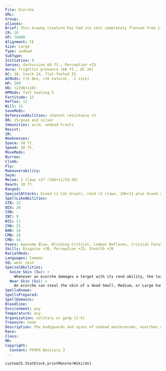 ```yaml
---
File: Ecorche
URL: 
Group: 
aliases: 
Brief: This brawny creature has had its skin completely flensed from its form, revealing the violent pulsing of its massive, exposed muscles.
CR: 16
XP: 76800
Alignment: CE
Size: Large
Type: undead
SubType: 
Initiative: 9
Senses: darkvision 60 ft.; Perception +25
Aura: frightful presence (60 ft., DC 26)
AC: 30, touch 14, flat-footed 25
ACMods: (+5 Dex, +16 natural, -1 size)
HP: 209
HD: (22d8+110)
HPMods: fast healing 5
Fortitude: 12
Reflex: 12
Will: 15
SaveMods: 
DefensiveAbilities: channel resistance +2
DR: 15/good and silver
Immunities: acid, undead traits
Resist: 
SR: 
Weaknesses: 
Space: 10 ft.
Speed: 30 ft.
MoveMods: 
Burrow: 
Climb: 
Fly: 
Maneuverability: 
Swim: 
Melee: 2 claws +27 (3d6+11/19-20)
Reach: 10 ft.
Ranged: 
SpecialAttacks: bleed (1 Con drain), rend (2 claws, 3d6+11 plus bleed and seize skin)
SpellLikeAbilities: 
STR: 32
DEX: 20
CON: -
INT: 9
WIS: 11
CHA: 21
BAB: 16
CMB: 28
CMD: 43
Feats: Awesome Blow, Blinding Critical, Combat Reflexes, Critical Focus, Improved Bull Rush, Improved Critical (claw), Improved Initiative, Iron Will, Power Attack, Stand Still, Weapon Focus (claw)
Skills: Disguise +30, Perception +25, Stealth +26
RacialMods: 
Languages: Common
SQ: wear skin
SpecialAbilities:
  Seize Skin (Su): >
    Whenever an ecorche damages a target with its rend ability, the target must succeed at a DC 25 Fortitude save to resist being skinned alive. Those who fail the save become staggered and take 1 point of Constitution drain per round. Both of these effects are permanent but can be removed with a regenerate or heal spell (or 1 round of regeneration). The ecorche can use its wear skin ability to don a skin stolen in this way as a full-round action. The save DC is Dexterity-based.
  Wear Skin (Su): >
    An ecorche can steal the skin of a dead Small, Medium, or Large humanoid and wear it as its own. When it does this, the ecorche takes on the creature's size and appearance and gains a +10 bonus on Disguise checks made to impersonate the victim. While wearing a stolen skin, an ecorche cannot use its frightful presence. This stolen skin is preserved while the ecorche wears it, but is destroyed if the ecorche takes more than 10 points of damage or if the ecorche chooses to destroy the skin as a standard action.  Those within 60 feet who see an ecorche's stolen skin destroyed are immediately subjected to its frightful presence and take a -5 penalty on the related Will save. An ecorche reverts to its normal size if its stolen skin is destroyed.
SpellsKnown: 
SpellsPrepared: 
SpellDomains: 
Bloodline: 
Environment: any
Temperature: any
Organization: solitary or gang (2-4)
Treasure: none
Description: The bodyguards and spies of undead masterminds, ecorches appear as gory giants with musculatures overdeveloped by infusions of necromantic toxins and grafts of reanimated sinew. Although its natural form possesses no skin, an ecorche can steal the flesh of another creature, flaying its victim in mere seconds and leaving it in unimaginable shock and pain with only moments to seek aid before perishing. Yet this gruesome act of violence is only the first stage of the chaos an ecorche spreads with its violence.  An ecorche possesses incredible control over its gruesome form, allowing it to compress its body into the skin of a much smaller creature. Wearing such grisly garb, these terrors walk among the living, doing the bidding of their terrible masters or searching for more inf luential individuals to murder, skin, and impersonate. If an ecorche's unholy nature is revealed, the monster is quick to dispose of its nowuseless disguise, bursting from the suit of flesh and exposing its terrible form to the unprepared, few of whom can withstand such unabashed gore.  An ecorche stands approximately 8-1/2 feet tall and weighs upward of 600 pounds.
Race: 
Class: 
MR: 
Copyright:
  Content: PFRPG Bestiary 3
---
```

```dataviewjs
customJS.Statblock.printMonsterWiki(dv)
```
